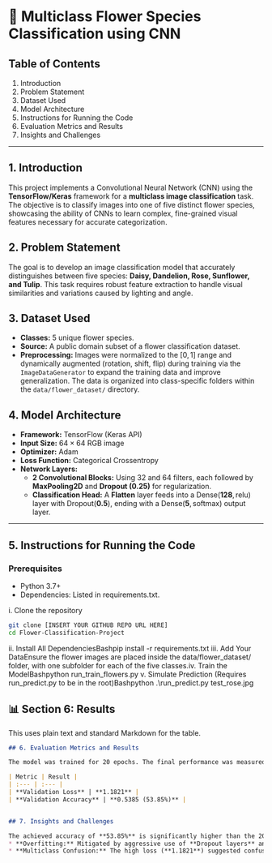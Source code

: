 # 🌷 Multiclass Flower Species Classification using CNN

## Table of Contents
1. Introduction
2. Problem Statement
3. Dataset Used
4. Model Architecture
5. Instructions for Running the Code
6. Evaluation Metrics and Results
7. Insights and Challenges

---

## 1. Introduction

This project implements a Convolutional Neural Network (CNN) using the **TensorFlow/Keras** framework for a **multiclass image classification** task. The objective is to classify images into one of five distinct flower species, showcasing the ability of CNNs to learn complex, fine-grained visual features necessary for accurate categorization.

## 2. Problem Statement

The goal is to develop an image classification model that accurately distinguishes between five species: **Daisy, Dandelion, Rose, Sunflower, and Tulip**. This task requires robust feature extraction to handle visual similarities and variations caused by lighting and angle.

## 3. Dataset Used

* **Classes:** 5 unique flower species.
* **Source:** A public domain subset of a flower classification dataset.
* **Preprocessing:** Images were normalized to the $[0, 1]$ range and dynamically augmented (rotation, shift, flip) during training via the `ImageDataGenerator` to expand the training data and improve generalization. The data is organized into class-specific folders within the `data/flower_dataset/` directory.

## 4. Model Architecture

* **Framework:** TensorFlow (Keras API)
* **Input Size:** $64 \times 64$ RGB image
* **Optimizer:** Adam
* **Loss Function:** Categorical Crossentropy
* **Network Layers:**
    * **2 Convolutional Blocks:** Using 32 and 64 filters, each followed by **MaxPooling2D** and **Dropout (0.25)** for regularization.
    * **Classification Head:** A **Flatten** layer feeds into a $\text{Dense}(\mathbf{128}, \text{relu})$ layer with $\text{Dropout}(\mathbf{0.5})$, ending with a $\text{Dense}(\mathbf{5}, \text{softmax})$ output layer.

---

## 5. Instructions for Running the Code

### Prerequisites
* Python 3.7+
* Dependencies: Listed in requirements.txt.

i. Clone the repository
```bash
git clone [INSERT YOUR GITHUB REPO URL HERE]  
cd Flower-Classification-Project
```

ii. Install All DependenciesBashpip install -r requirements.txt
iii. Add Your DataEnsure the flower images are placed inside the data/flower_dataset/ folder, with one subfolder for each of the five classes.iv. Train the ModelBashpython run_train_flowers.py
v. Simulate Prediction (Requires run_predict.py to be in the root)Bashpython .\run_predict.py test_rose.jpg




## 📊 Section 6: Results 

This uses plain text and standard Markdown for the table.

```markdown
## 6. Evaluation Metrics and Results

The model was trained for 20 epochs. The final performance was measured on the 20% validation split of the dataset.

| Metric | Result |
| :--- | :--- |
| **Validation Loss** | **1.1821** |
| **Validation Accuracy** | **0.5385 (53.85%)** |


## 7. Insights and Challenges

The achieved accuracy of **53.85%** is significantly higher than the 20% random guess baseline, confirming the CNN successfully learned discriminative features. The primary challenges addressed were:
* **Overfitting:** Mitigated by aggressive use of **Dropout layers** and dynamic **Data Augmentation** to enhance the model's ability to generalize.
* **Multiclass Confusion:** The high loss (**1.1821**) suggested confusion between visually similar species, addressed by increasing the capacity of the final Dense layer to 128 neurons.